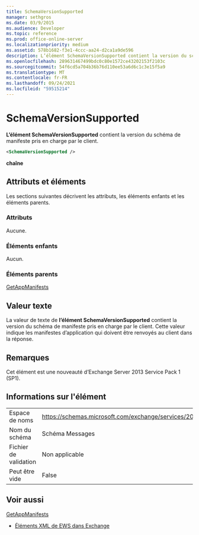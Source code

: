 ```yaml
---
title: SchemaVersionSupported
manager: sethgros
ms.date: 03/9/2015
ms.audience: Developer
ms.topic: reference
ms.prod: office-online-server
ms.localizationpriority: medium
ms.assetid: 578b1682-f3e1-4ccc-aa24-d2ca1a9de596
description: L’élément SchemaVersionSupported contient la version du schéma de manifeste pris en charge par le client.
ms.openlocfilehash: 289631467499bdc0c80e1572ce43202153f2103c
ms.sourcegitcommit: 54f6cd5a704b36b76d110ee53a6d6c1c3e15f5a9
ms.translationtype: MT
ms.contentlocale: fr-FR
ms.lasthandoff: 09/24/2021
ms.locfileid: "59515214"
---
```

# <a name="schemaversionsupported"></a>SchemaVersionSupported

**L’élément SchemaVersionSupported** contient la version du schéma de manifeste pris en charge par le client. 
  
```XML
<SchemaVersionSupported />
```

 **chaîne**
## <a name="attributes-and-elements"></a>Attributs et éléments

Les sections suivantes décrivent les attributs, les éléments enfants et les éléments parents.
  
### <a name="attributes"></a>Attributs

Aucune.
  
### <a name="child-elements"></a>Éléments enfants

Aucun.
  
### <a name="parent-elements"></a>Éléments parents

[GetAppManifests](getappmanifests.md)
  
## <a name="text-value"></a>Valeur texte

La valeur de texte de **l’élément SchemaVersionSupported** contient la version du schéma de manifeste pris en charge par le client. Cette valeur indique les manifestes d’application qui doivent être renvoyés au client dans la réponse. 
  
## <a name="remarks"></a>Remarques

Cet élément est une nouveauté d’Exchange Server 2013 Service Pack 1 (SP1).
  
## <a name="element-information"></a>Informations sur l'élément

|||
|:-----|:-----|
|Espace de noms  <br/> | https://schemas.microsoft.com/exchange/services/2006/messages  <br/> |
|Nom du schéma  <br/> |Schéma Messages  <br/> |
|Fichier de validation  <br/> |Non applicable  <br/> |
|Peut être vide  <br/> |False  <br/> |
   
## <a name="see-also"></a>Voir aussi



[GetAppManifests](getappmanifests.md)


- [Éléments XML de EWS dans Exchange](ews-xml-elements-in-exchange.md)

